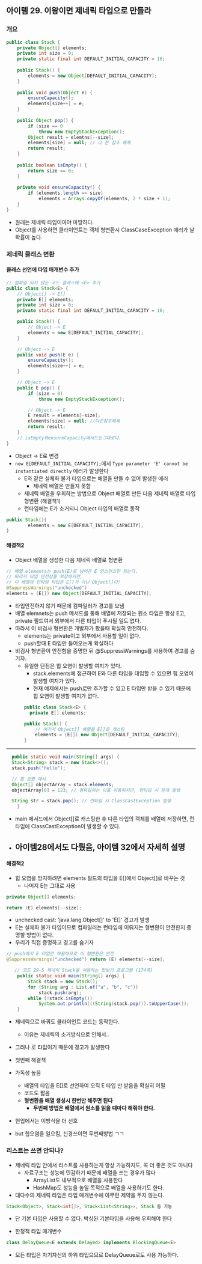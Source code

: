 ## 아이템 29. 이왕이면 제네릭 타입으로 만들라

### 개요
```java
public class Stack {
    private Object[] elements;
    private int size = 0;
    private static final int DEFAULT_INITIAL_CAPACITY = 16;
    
    public Stack() {
        elements = new Object[DEFAULT_INITIAL_CAPACITY];
    }
    
    public void push(Object e) {
        ensureCapacity();
        elements[size++] = e;
    }
    
    public Object pop() {
        if (size == 0
            throw new EmptyStackException();
        Object result = elemtns[--size];
        elements[size] = null; // 다 쓴 참조 해제
        return result;
    }
    
    public boolean isEmpty() {
        return size == 0;
    }
    
    private void ensureCapacity() {
        if (elements.length == size)
            elements = Arrays.copyOf(elements, 2 * size + 1);
    }
}
```
- 원래는 제네릭 타입이여야 마땅하다.
- Object를 사용하면 클라이언트는 객체 형변환시 ClassCaseException 에러가 날 확률이 높다.

### 제네릭 클래스 변환

#### 클래스 선언에 타입 매개변수 추가
```java
// 컴파일 되지 않는 코드 클래스에 <E> 추가 
public class Stack<E> {
    // Object[] -> E[]
    private E[] elements;
    private int size = 0;
    private static final int DEFAULT_INITIAL_CAPACITY = 16;

    public Stack() {
        // Object -> E
        elements = new E[DEFAULT_INITIAL_CAPACITY];
    }

    // Object -> E
    public void push(E e) {
        ensureCapacity();
        elements[size++] = e;
    }

    // Object -> E
    public E pop() {
        if (size = 0)
            throw new EmptyStackException();

        // Object -> E
        E result = elements[-size];
        elements[size] = null; //다쓴참조해제 
        return result;
    }
    // isEmpty와ensureCapacity메서드는그대로다. 
}
```
- Object → E로 변경
- `new E[DEFAULT_INITIAL_CAPACITY];`에서 `Type parameter 'E' cannot be instantiated directly` 에러가 발생한다
  - E와 같은 실체화 불가 타입으로는 배열을 만들 수 없어 발생한 에러
    - 제네릭 배열은 만들지 못함
  - 제네릭 배열을 우회하는 방법으로 Object 배열로 만든 다음 제네릭 배열로 타입 형변환 (해결책1)
  - 런타임에는 E가 소거되니 Object 타입의 배열로 동작
```java
public Stack(){
		elements = new E[DEFAULT_INITIAL_CAPACITY];
}
```

#### 해결책2
- Object 배열을 생성한 다음 제네릭 배열로 형변환
```java
// 배열 elements는 push(E)로 넘어온 E 인스턴스만 담는다.
// 따라서 타입 안전성을 보장하지만,
// 이 배열의 런타임 타입은 E[]가 아닌 Object[]다!
@SuppressWarnings("unchecked")
elements = (E[]) new Object[DEFAULT_INITIAL_CAPACITY];
```
- 타입안전하지 않기 때문에 컴파일러가 경고를 보냄
- 배열 elemnets는 push 메서드를 통해 배열에 저장되는 원소 타입은 항상 E고, private 필드여서 외부에서 다른 타입이 푸시될 일도 없다.
- 따라서 이 비검사 형변환은 개발자가 봤을때 확실히 안전하다.
    - elements는 private이고 외부에서 사용할 일이 없다.
    - push할때 E 타입만 들어오는게 확실하다
- 비검사 형변환이 안전함을 증명한 뒤 @SuppressWarnings를 사용하여 경고를 숨기자.
  - 유일한 단점은 힙 오염이 발생할 여지가 있다.
    - stack.elements에 접근하여 E와 다른 타입을 대입할 수 있으면 힙 오염이 발생할 여지가 있다.
    - 현재 예제에서는 push로만 추가할 수 있고 E 타입만 받을 수 있기 때문에 힙 오염이 발생할 여지가 없다. 
    ```java
    public class Stack<E> {
      private E[] elements;
    
    public Stack() {
        // 여기서 Object[] 배열을 E[]로 캐스팅
        elements = (E[]) new Object[DEFAULT_INITIAL_CAPACITY];
    }

    ```
----------------------------------------
```java
  public static void main(String[] args) {
  Stack<String> stack = new Stack<>();
  stack.push("hello");

  // 힙 오염 예시
  Object[] objectArray = stack.elements;
  objectArray[0] = 123; // 컴파일러는 이를 허용하지만, 런타임 시 문제 발생

  String str = stack.pop(); // 런타임 시 ClassCastException 발생
    }
  ```
  - main 메서드에서 Object[]로 캐스팅한 후 다른 타입의 객체를 배열에 저장하면, 런타임에 ClassCastException이 발생할 수 있다.
  - 아이템28에서도 다뤘음, 아이템 32에서 자세히 설명
      - 

#### 해결책2
- 힙 오염을 방지하려면 elements 필드의 타입을 E[]에서 Object[]로 바꾸는 것
    - 나머지 E는 그대로 사용
```java
private Object[] elements;
```

```java
return (E) elements[--size];
```
- unchecked cast: 'java.lang.Object[]' to 'E[]' 경고가 발생
- E는 실체화 불가 타입이므로 컴파일러는 런타임에 이뤄지는 형변환이 안전한지 증명할 방법이 없다.
- 우리가 직접 증명하고 경고를 숨기자
```java
// push에서 E 타입만 허용하므로 이 형변환은 안전
@SuppressWarnings("unchecked") return (E) elements[--size];
```

```java
   // 코드 29-5 제네릭 Stack을 사용하는 맛보기 프로그램 (174쪽)
    public static void main(String[] args) {
        Stack stack = new Stack();
        for (String arg : List.of("a", "b", "c"))
            stack.push(arg);
        while (!stack.isEmpty())
            System.out.println(((String)stack.pop()).toUpperCase());
    }
```
- 제네릭으로 바꿔도 클라이언트 코드는 동작한다.
  - 이유는 제네릭의 소거방식으로 인해서..
- 그러나 로 타입이기 때문에 경고가 발생한다

- 첫번째 해결책
- 가독성 높음
  - 배열의 타입을 E[]로 선언하여 오직 E 타입 만 받음을 확실히 어필
  - 코드도 짧음
  - **형변환을 배열 생성시 한번만 해주면 된다**
    - **두번째 방법은 배열에서 원소를 읽을 때마다 해줘야 한다.**
- 현업에서는 이방식을 더 선호
- but 힙오염을 일으킴, 신경쓰이면 두번째방법 ㄱㄱ

### 리스트는 쓰면 안되나?
- 제네릭 타입 안에서 리스트를 사용하는게 항상 가능하지도, 꼭 더 좋은 것도 아니다
    - 자료구조는 성능에 민감하기 때문에 배열을 쓰는 경우가 많다 
      - ArrayList도 내부적으로 배열을 사용한다
      - HashMap도 성능을 높일 목적으로 배열을 사용하기도 한다.
- 대다수의 제네릭 타입은 타입 매개변수에 아무런 제약을 두지 않는다. 
```java
Stack<Object>, Stack<int[]>, Stack<List<String>>, Stack 등 가능
```
- 단 기본 타입은 사용할 수 없다. 박싱된 기본타입을 사용해 우회해야 한다

- 한정적 타입 매개변수
```java
class DelayQueue<E extends Delayed> implements BlockingQueue<E>
```
- 모든 타입은 자기자신의 하위 타입으므로 DelayQueue<Delayed>로도 사용 가능하다.